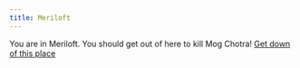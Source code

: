 ```yaml
---
title: Meriloft
---
```


You are in Meriloft. You should get out of here to kill Mog Chotra!
[Get down of this place](090-getting-down.md)
